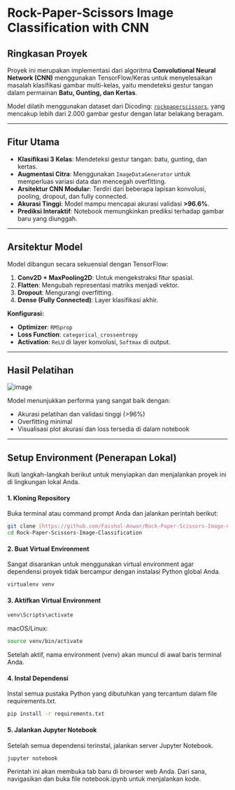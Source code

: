 # Rock-Paper-Scissors Image Classification with CNN

## Ringkasan Proyek
Proyek ini merupakan implementasi dari algoritma **Convolutional Neural Network (CNN)** menggunakan TensorFlow/Keras untuk menyelesaikan masalah klasifikasi gambar multi-kelas, yaitu mendeteksi gestur tangan dalam permainan **Batu, Gunting, dan Kertas**.

Model dilatih menggunakan dataset dari Dicoding: [`rockpaperscissors`](https://github.com/dicodingacademy/assets/releases/download/release/rockpaperscissors.zip), yang mencakup lebih dari 2.000 gambar gestur dengan latar belakang beragam.

---

## Fitur Utama

- **Klasifikasi 3 Kelas**: Mendeteksi gestur tangan: batu, gunting, dan kertas.
- **Augmentasi Citra**: Menggunakan `ImageDataGenerator` untuk memperluas variasi data dan mencegah overfitting.
- **Arsitektur CNN Modular**: Terdiri dari beberapa lapisan konvolusi, pooling, dropout, dan fully connected.
- **Akurasi Tinggi**: Model mampu mencapai akurasi validasi **>96.6%**.
- **Prediksi Interaktif**: Notebook memungkinkan prediksi terhadap gambar baru yang diunggah.

---

## Arsitektur Model

Model dibangun secara sekuensial dengan TensorFlow:

1. **Conv2D + MaxPooling2D**: Untuk mengekstraksi fitur spasial.
2. **Flatten**: Mengubah representasi matriks menjadi vektor.
3. **Dropout**: Mengurangi overfitting.
4. **Dense (Fully Connected)**: Layer klasifikasi akhir.

**Konfigurasi:**
- **Optimizer**: `RMSprop`
- **Loss Function**: `categorical_crossentropy`
- **Activation**: `ReLU` di layer konvolusi, `Softmax` di output.

---

## Hasil Pelatihan

![image](https://github.com/user-attachments/assets/63c7a5b1-41d9-4d50-84a3-834ca3ff4368)


Model menunjukkan performa yang sangat baik dengan:

- Akurasi pelatihan dan validasi tinggi (>96%)
- Overfitting minimal
- Visualisasi plot akurasi dan loss tersedia di dalam notebook

---
## Setup Environment (Penerapan Lokal)
Ikuti langkah-langkah berikut untuk menyiapkan dan menjalankan proyek ini di lingkungan lokal Anda.

#### 1. Kloning Repository
Buka terminal atau command prompt Anda dan jalankan perintah berikut:
```bash
git clone [https://github.com/Faishal-Anwar/Rock-Paper-Scissors-Image-Classification.git](https://github.com/Faishal-Anwar/Rock-Paper-Scissors-Image-Classification.git)
cd Rock-Paper-Scissors-Image-Classification
```

#### 2. Buat Virtual Environment
Sangat disarankan untuk menggunakan virtual environment agar dependensi proyek tidak bercampur dengan instalasi Python global Anda.
```bash
virtualenv venv
```

#### 3. Aktifkan Virtual Environment
```bash
venv\Scripts\activate
```
macOS/Linux:
```bash
source venv/bin/activate
```
Setelah aktif, nama environment (venv) akan muncul di awal baris terminal Anda.

#### 4. Instal Dependensi
Instal semua pustaka Python yang dibutuhkan yang tercantum dalam file requirements.txt.
```bash
pip install -r requirements.txt
```

#### 5. Jalankan Jupyter Notebook
Setelah semua dependensi terinstal, jalankan server Jupyter Notebook.
```bash
jupyter notebook
```
Perintah ini akan membuka tab baru di browser web Anda. Dari sana, navigasikan dan buka file notebook.ipynb untuk menjalankan kode.
